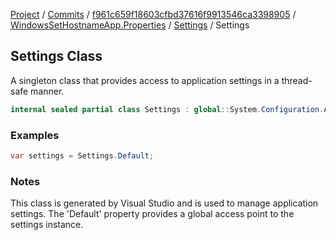 [Project](../../../../index.md) / [Commits](../../../index.md) / [f961c659f18603cfbd37616f9913546ca3398905](../../index.md) / [WindowsSetHostnameApp.Properties](../index.md) / [Settings](index.md) / Settings

## Settings Class

A singleton class that provides access to application settings in a thread-safe manner.

```csharp
internal sealed partial class Settings : global::System.Configuration.ApplicationSettingsBase
```

### Examples
```csharp
var settings = Settings.Default;
```

### Notes
This class is generated by Visual Studio and is used to manage application settings. The 'Default' property provides a global access point to the settings instance.

